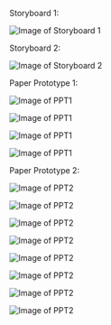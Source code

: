 Storyboard 1:

![Image of Storyboard 1](https://github.com/ltliang1/cogs121/blob/master/images/Storyboard%201.jpg)

Storyboard 2:

![Image of Storyboard 2](https://github.com/ltliang1/cogs121/blob/master/images/Storyboard%202.jpg)

Paper Prototype 1:

![Image of PPT1](https://github.com/ltliang1/cogs121/blob/master/images/PPT1-1.jpg)

![Image of PPT1](https://github.com/ltliang1/cogs121/blob/master/images/PPT1-2.jpg)

![Image of PPT1](https://github.com/ltliang1/cogs121/blob/master/images/PPT1-3.jpg)

![Image of PPT1](https://github.com/ltliang1/cogs121/blob/master/images/PPT1-4.jpg)

Paper Prototype 2:

![Image of PPT2](https://github.com/ltliang1/cogs121/blob/master/images/PPT2-1.png)

![Image of PPT2](https://github.com/ltliang1/cogs121/blob/master/images/PPT2-2.png)

![Image of PPT2](https://github.com/ltliang1/cogs121/blob/master/images/PPT2-3.png)

![Image of PPT2](https://github.com/ltliang1/cogs121/blob/master/images/PPT2-4.png)

![Image of PPT2](https://github.com/ltliang1/cogs121/blob/master/images/PPT2-5.png)

![Image of PPT2](https://github.com/ltliang1/cogs121/blob/master/images/PPT2-6.png)

![Image of PPT2](https://github.com/ltliang1/cogs121/blob/master/images/PPT2-7.png)

![Image of PPT2](https://github.com/ltliang1/cogs121/blob/master/images/PPT2-8.png)


